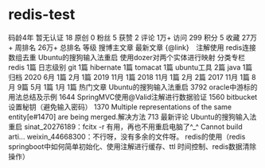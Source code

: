 # redis-test
 码龄4年 暂无认证 18 原创 0 粉丝 5 获赞 2 评论 1万+ 访问 299 积分 5 收藏 27万+ 周排名 26万+ 总排名  等级 搜博主文章   最新文章 {@link}　注解使用 redis连接 数组去重 Ubuntu的搜狗输入法重启 使用dozer对两个实体进行映射 分类专栏  redis 1篇  日志级别  git 1篇  hibernate 1篇  tomacat 1篇  ubuntu工具 2篇  java 1篇  归档 2020 6月 1篇 2月 1篇 2019 11月 1篇 2018 11月 1篇 2月 2篇 2017 11月 1篇 8月 9篇 5月 1篇 1月 1篇 热门文章 Ubuntu的搜狗输入法重启 3792 oracle中游标的用法总结及示例 1644 SpringMVC使用@Valid注解进行数据验证 1560 bitbucket设置秘钥（避免输入密码） 1370 Multiple representations of the same entity[e#1470] are being merged.解决方法 713 最新评论 Ubuntu的搜狗输入法重启 sinat_20276189：fcitx -r 有用，再也不用重启电脑了^_^  Cannot build arti... weixin_44668300：不行呀，没有多余的文件呀。  redis的使用（redis springboot中如何简单初始化、使用注解进行缓存、ttl 时间控制、redis数据清除操作）
